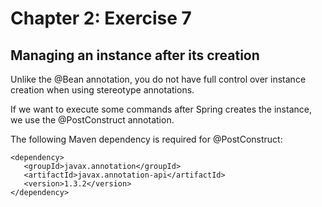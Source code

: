 
# Chapter 2: Exercise 7

## Managing an instance after its creation
Unlike the @Bean annotation, you do not have full control over instance
creation when using stereotype annotations.

If we want to execute some commands after Spring creates the instance,
we use the @PostConstruct annotation.

The following Maven dependency is required for @PostConstruct:
```
<dependency>
   <groupId>javax.annotation</groupId>
   <artifactId>javax.annotation-api</artifactId>
   <version>1.3.2</version>
</dependency>
```